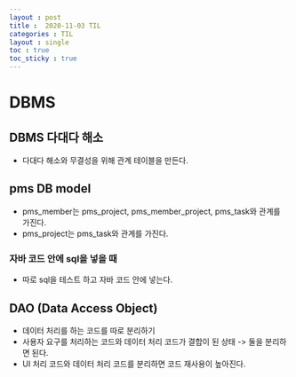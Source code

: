 ```yaml
---
layout : post
title :  2020-11-03 TIL
categories : TIL
layout : single
toc : true 
toc_sticky : true
---
```


# DBMS

## DBMS 다대다 해소
- 다대다 해소와 무결성을 위해 관계 테이블을 만든다.

## pms DB model
- pms_member는 pms_project, pms_member_project, pms_task와 관계를 가진다.
- pms_project는 pms_task와 관계를 가진다.

### 자바 코드 안에 sql을 넣을 때
- 따로 sql을 테스트 하고 자바 코드 안에 넣는다.

## DAO (Data Access Object)
- 데이터 처리를 하는 코드를 따로 분리하기
- 사용자 요구를 처리하는 코드와 데이터 처리 코드가 결합이 된 상태 -> 둘을 분리하면 된다.
- UI 처리 코드와 데이터 처리 코드를 분리하면 코드 재사용이 높아진다.

